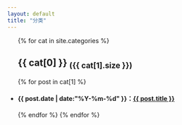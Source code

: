 ```yaml
---
layout: default
title: "分类"
---
```

<ul class="list-unstyled">
{% for cat in site.categories %} 
   <a name="{{ cat[0] }}"></a> <!-- 设置锚点 -->   
   <h2>{{ cat[0] }} <sub>({{ cat[1].size }})</sub></h2>
    {% for post in cat[1] %} 
    <li><h4><span>{{ post.date | date:"%Y-%m-%d" }}</span>：<a href="{{ post.url }}">{{ post.title }}</a></h4></li>
	{% endfor %} 
{% endfor %} 
</ul>
